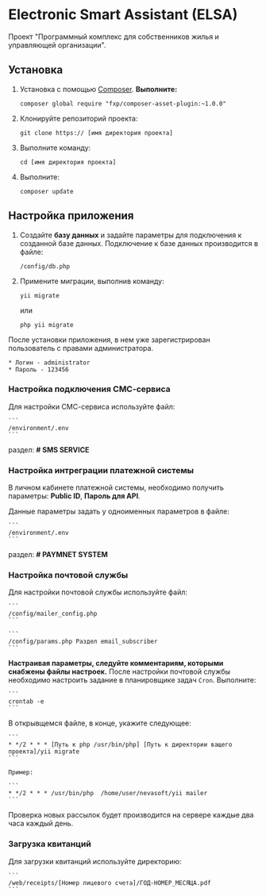 Electronic Smart Assistant (ELSA)
=====================

Проект "Программный комплекс для собственников жилья и управляющей организации".

## Установка

1. Установка с помощью [Composer](http://getcomposer.org/). **Выполните:**

    ```
    composer global require "fxp/composer-asset-plugin:~1.0.0"
    ```

2. Клонируйте репозиторий проекта:

    ```
    git clone https:// [имя директория проекта]
    ```

3. Выполните команду:

    ```
    cd [имя директория проекта]
    ```

4. Выполните:

    ```
    composer update
    ```


## Настройка приложения

1. Создайте **базу данных** и задайте параметры для подключения к созданной базе данных. Подключение к базе данных производится в файле:

    ```
    /config/db.php
    ```

2. Примените миграции, выполнив команду:

    ```
    yii migrate
    ```

    или

    ```
    php yii migrate
    ```

После установки приложения, в нем уже зарегистрирован пользователь с правами администратора.

    * Логин - administrator
    * Пароль - 123456


### Настройка подключения СМС-сервиса

Для настройки СМС-сервиса используйте файл:

    ```
    /environment/.env
    ```

раздел: **# SMS SERVICE**

### Настройка интреграции платежной системы

В личном кабинете платежной системы, необходимо получить параметры: **Public ID**, **Пароль для API**.

Данные параметры задать у одноименных параметров в файле:

    ```
    /environment/.env
    ```

раздел: **# PAYMNET SYSTEM**

### Настройка почтовой службы

Для настройки почтовой службы используйте файл:

    ```
    /config/mailer_config.php
    ```

    ```
    /config/params.php Раздел email_subscriber
    ```
**Настраивая параметры, следуйте комментариям, которыми снабжены файлы настроек.**
После настройки почтовой службы необходимо настроить задание в планировщике задач ```Cron```. Выполните:

    ```
    crontab -e
    ```

В открывщемся файле, в конце, укажите следующее:

    ```
    * */2 * * * [Путь к php /usr/bin/php] [Путь к директории ващего проекта]/yii migrate
    ```

    Пример:

    ```
    * */2 * * * /usr/bin/php  /home/user/nevasoft/yii mailer
    ```

Проверка новых рассылок будет производится на сервере каждые два часа каждый день.


### Загрузка квитанций

Для загрузки квитанций используйте директорию:

    ```
    /web/receipts/[Номер лицевого счета]/ГОД-НОМЕР_МЕСЯЦА.pdf
    ```


